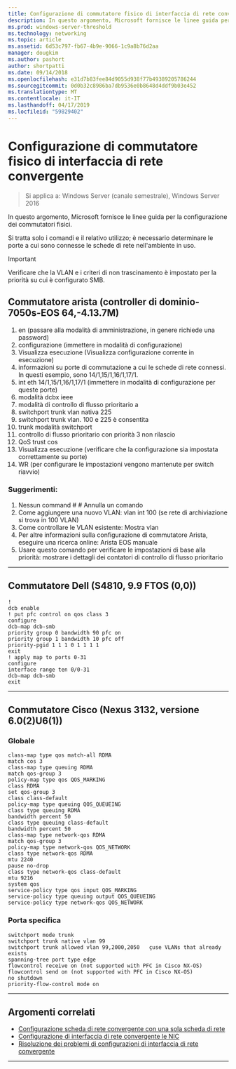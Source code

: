 ```yaml
---
title: Configurazione di commutatore fisico di interfaccia di rete convergente
description: In questo argomento, Microsoft fornisce le linee guida per la configurazione dei commutatori fisici.
ms.prod: windows-server-threshold
ms.technology: networking
ms.topic: article
ms.assetid: 6d53c797-fb67-4b9e-9066-1c9a8b76d2aa
manager: dougkim
ms.author: pashort
author: shortpatti
ms.date: 09/14/2018
ms.openlocfilehash: e31d7b83fee84d9055d938f77b49389205786244
ms.sourcegitcommit: 0d0b32c8986ba7db9536e0b8648d4ddf9b03e452
ms.translationtype: MT
ms.contentlocale: it-IT
ms.lasthandoff: 04/17/2019
ms.locfileid: "59829402"
---
```

# <a name="physical-switch-configuration-for-converged-nic"></a>Configurazione di commutatore fisico di interfaccia di rete convergente

>Si applica a: Windows Server (canale semestrale), Windows Server 2016

In questo argomento, Microsoft fornisce le linee guida per la configurazione dei commutatori fisici. 


Si tratta solo i comandi e il relativo utilizzo; è necessario determinare le porte a cui sono connesse le schede di rete nell'ambiente in uso. 

>[!IMPORTANT]
>Verificare che la VLAN e i criteri di non trascinamento è impostato per la priorità su cui è configurato SMB.

## <a name="arista-switch-dcs-7050s-64-eos-4137m"></a>Commutatore arista \(controller di dominio\-7050s\-EOS 64,\-4.13.7M\)

1.  en \(passare alla modalità di amministrazione, in genere richiede una password\)
2.  configurazione \(immettere in modalità di configurazione\)
3.  Visualizza esecuzione \(Visualizza configurazione corrente in esecuzione\)
4.  informazioni su porte di commutazione a cui le schede di rete connessi. In questi esempio, sono 14/1,15/1,16/1,17/1.
5.  int eth 14/1,15/1,16/1,17/1 \(immettere in modalità di configurazione per queste porte\)
6.  modalità dcbx ieee
7.  modalità di controllo di flusso prioritario a
8.  switchport trunk vlan nativa 225
9.  switchport trunk vlan. 100 e 225 è consentita
10. trunk modalità switchport
11. controllo di flusso prioritario con priorità 3 non rilascio
12. QoS trust cos
13. Visualizza esecuzione \(verificare che la configurazione sia impostata correttamente su porte\)
14. WR \(per configurare le impostazioni vengono mantenute per switch riavvio\)

### <a name="tips"></a>Suggerimenti:
1.  Nessun command # # Annulla un comando
2.  Come aggiungere una nuovo VLAN: vlan int 100 \(se rete di archiviazione si trova in 100 VLAN\)
3.  Come controllare le VLAN esistente: Mostra vlan
4.  Per altre informazioni sulla configurazione di commutatore Arista, eseguire una ricerca online: Arista EOS manuale
5.  Usare questo comando per verificare le impostazioni di base alla priorità: mostrare i dettagli dei contatori di controllo di flusso prioritario

--- 

## <a name="dell-switch-s4810-ftos-99-00"></a>Commutatore Dell \(S4810, 9.9 FTOS \(0,0\)\)

    
    !
    dcb enable
    ! put pfc control on qos class 3
    configure
    dcb-map dcb-smb
    priority group 0 bandwidth 90 pfc on
    priority group 1 bandwidth 10 pfc off
    priority-pgid 1 1 1 0 1 1 1 1
    exit
    ! apply map to ports 0-31
    configure
    interface range ten 0/0-31
    dcb-map dcb-smb
    exit
    
--- 

## <a name="cisco-switch-nexus-3132-version-602u61"></a>Commutatore Cisco \(Nexus 3132, versione 6.0\(2\)U6\(1\)\)

### <a name="global"></a>Globale
    
    class-map type qos match-all RDMA
    match cos 3
    class-map type queuing RDMA
    match qos-group 3
    policy-map type qos QOS_MARKING
    class RDMA
    set qos-group 3
    class class-default
    policy-map type queuing QOS_QUEUEING
    class type queuing RDMA
    bandwidth percent 50
    class type queuing class-default
    bandwidth percent 50
    class-map type network-qos RDMA
    match qos-group 3
    policy-map type network-qos QOS_NETWORK
    class type network-qos RDMA
    mtu 2240
    pause no-drop
    class type network-qos class-default
    mtu 9216
    system qos
    service-policy type qos input QOS_MARKING
    service-policy type queuing output QOS_QUEUEING
    service-policy type network-qos QOS_NETWORK
    

### <a name="port-specific"></a>Porta specifica

    
    switchport mode trunk
    switchport trunk native vlan 99
    switchport trunk allowed vlan 99,2000,2050   çuse VLANs that already exists
    spanning-tree port type edge
    flowcontrol receive on (not supported with PFC in Cisco NX-OS)
    flowcontrol send on (not supported with PFC in Cisco NX-OS)
    no shutdown
    priority-flow-control mode on
    
--- 

## <a name="related-topics"></a>Argomenti correlati

- [Configurazione scheda di rete convergente con una sola scheda di rete](cnic-single.md)
- [Configurazione di interfaccia di rete convergente le NIC](cnic-datacenter.md)
- [Risoluzione dei problemi di configurazioni di interfaccia di rete convergente](cnic-app-troubleshoot.md)

--- 